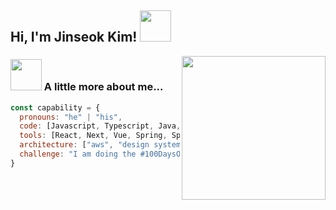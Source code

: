<h2> Hi, I'm Jinseok Kim! <img src="https://media.giphy.com/media/mGcNjsfWAjY5AEZNw6/giphy.gif" width="50"></h2>
<img align='right' src="https://media.giphy.com/media/M9gbBd9nbDrOTu1Mqx/giphy.gif" width="230">



### <img src="https://media.giphy.com/media/VgCDAzcKvsR6OM0uWg/giphy.gif" width="50"> A little more about me...  

```javascript
const capability = {
  pronouns: "he" | "his",
  code: [Javascript, Typescript, Java, HTML, CSS, SCSS],
  tools: [React, Next, Vue, Spring, Spring-boot, React-native, Styled-Components, Jest, Docker, Jenkins],
  architecture: ["aws", "design system pattern", "msa"],
  challenge: "I am doing the #100DaysOfCode challenge focused on react and typescript"
}
```

